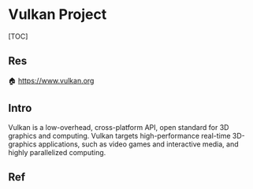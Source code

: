 # Vulkan Project

[TOC]



## Res
🏠 https://www.vulkan.org


## Intro
Vulkan is a low-overhead, cross-platform API, open standard for 3D graphics and computing. Vulkan targets high-performance real-time 3D-graphics applications, such as video games and interactive media, and highly parallelized computing.



## Ref

